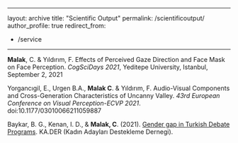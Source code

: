 
---
layout: archive
title: "Scientific Output"
permalink: /scientificoutput/
author_profile: true
redirect_from:
  - /service
---

**Malak**, C. & Yıldırım, F.  Effects of Perceived Gaze Direction and Face Mask on Face Perception. *CogSciDays 2021*, Yeditepe University, Istanbul, September 2, 2021

Yorgancıgil, E., Urgen B.A., **Malak C**. & Yıldırım, F.  Audio-Visual Components and Cross-Generation Characteristics of Uncanny Valley. *43rd European Conference on Visual Perception-ECVP 2021*. doi:10.1177/03010066211059887

Baykar, B. G., Kenan, I. D., & **Malak, C**. (2021). [Gender gap in Turkish Debate Programs](https://www.academia.edu/49345901/TV_Tartışmalarında_Cinsiyetler_Arası_Uçurum). KA.DER (Kadın Adayları Destekleme Dernegi). 


